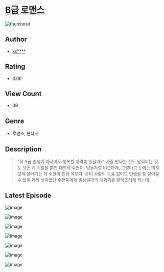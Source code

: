# [B급 로맨스](https://comic.naver.com/challenge/list?titleId=811347)
![thumbnail](https://image-comic.pstatic.net/user_contents_data/challenge_comic/2023/05/25/upload_7363441891988760161_480x623.jpeg)

## Author
- [kc****](https://comic.naver.com/artistTitle?id=367295)

## Rating
- 0.00

## View Count
- 39

## Genre
- 로맨스, 판타지

## Description
> "꼭 A급 인생이 아니어도 행복할 자격이 있잖아?" 사람 만나는 것도 움직이는 것도 모든 게 귀찮을 뿐인 대학생 수현이. 남들처럼 비슷하게, 그렇다고 눈에는 띄지 않게 살아가는 게 수현이 인생 목표다. 굳이 사람의 도움 없이도 인생을 잘 살아갈 수 있을 거라 생각했던 수현이에게 일생일대의 대위기를 맞닥뜨리게 되는데..


## Latest Episode
![image](https://image-comic.pstatic.net/user_contents_data/challenge_comic/2023/05/25/367295/upload_3546077154719654502.jpeg)

![image](https://image-comic.pstatic.net/user_contents_data/challenge_comic/2023/05/25/367295/upload_3990861511225925942.jpeg)

![image](https://image-comic.pstatic.net/user_contents_data/challenge_comic/2023/05/25/367295/upload_3906090246233798452.jpeg)

![image](https://image-comic.pstatic.net/user_contents_data/challenge_comic/2023/05/25/367295/upload_3774688517836388451.jpeg)

![image](https://image-comic.pstatic.net/user_contents_data/challenge_comic/2023/05/25/367295/upload_3906653213467894324.jpeg)

![image](https://image-comic.pstatic.net/user_contents_data/challenge_comic/2023/05/25/367295/upload_3833519180313145957.jpeg)

![image](https://image-comic.pstatic.net/user_contents_data/challenge_comic/2023/05/25/367295/upload_4135205392683708981.jpeg)
